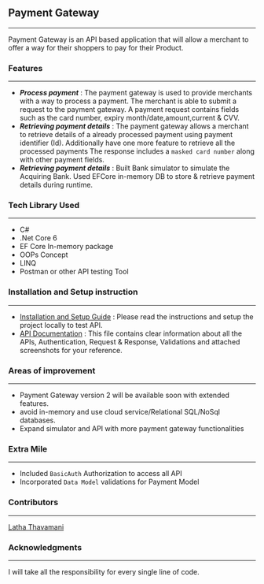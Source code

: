 ## **Payment Gateway**
---
Payment Gateway is an API based application that will allow a merchant to offer a way for their shoppers to pay for their Product.

### **Features**
---
- ***Process payment*** : The payment gateway is used to provide merchants with a way to process a payment. The merchant is able to submit a request to the payment gateway. A payment request contains fields such as the card number, expiry month/date,amount,current & CVV.
- ***Retrieving payment details*** : The payment gateway allows a merchant to retrieve details of a already processed payment using payment identifier (Id). Additionally have one more feature to retrieve all the processed payments
The response includes a ``masked card number`` along with other payment fields.
- ***Retrieving payment details*** : Built Bank simulator to simulate the Acquiring Bank. Used EFCore in-memory DB to store & retrieve payment details during runtime.

### **Tech Library Used**
---
- C#
- .Net Core 6
- EF Core In-memory package
- OOPs Concept
- LINQ
- Postman or other API testing Tool

  
### **Installation and Setup instruction**
---

- [Installation and Setup Guide](./Documentation/PaymentGateway-ProjectSetupGuide.pdf) : Please read the instructions and setup the project locally to test API.
- [API Documentation](./Documentation/PaymentGateway-APIDocumentation.pdf) : This file contains clear information about all the APIs, Authentication, Request & Response, Validations and attached screenshots for your reference.

### **Areas of improvement**
---
- Payment Gateway version 2 will be available soon with extended features.
- avoid in-memory and use cloud service/Relational SQL/NoSql databases.
- Expand simulator and API with more payment gateway functionalities

### **Extra Mile**
---
- Included ``BasicAuth`` Authorization to access all API
- Incorporated ``Data Model`` validations for Payment Model

### **Contributors**
---
[Latha Thavamani](https://github.com/LathaThavamani)

### **Acknowledgments**
---
I will take all the responsibility for every single line of code.

